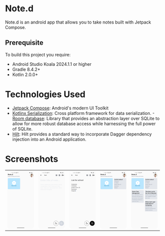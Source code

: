 # Note.d

Note.d is an android app that allows you to take notes built
with Jetpack Compose.

## Prerequisite

To build this project you require:

- Android Studio Koala 2024.1.1 or higher
- Gradle 8.4.2+
- Kotlin 2.0.0+

# Technologies Used

- [Jetpack Compose](https://developer.android.com/develop/ui/compose): Android's modern UI Toolkit
- [Kotlinx Serialization](https://kotlinlang.org/docs/serialization.html): Cross platform framework
  for data serialization.
-[Room database](): Library that provides an abstraction layer over SQLite to allow for more robust database access while harnessing the full power of SQLite.
- [Hilt](https://dagger.dev/hilt/): Hilt provides a standard way to incorporate Dagger dependency injection into an Android application.
# Screenshots

<table>
  <tr>
    <td>
      <img src="screenshots/Screenshot_20240727_164434.png"  width="250" alt="screenshot1">
    </td>
    <td>
      <img src="screenshots/Screenshot_20240727_164506.png"  width="250" alt="screenshot2">
    </td>
    <td>
      <img src="screenshots/Screenshot_20240727_165106.png"  width="250" alt="screenshot3">
    </td>
    <td>
      <img src="screenshots/Screenshot_20240727_165126.png"  width="250" alt="screenshot4">
    </td>
    <td>
      <img src="screenshots/Screenshot_20240727_171157.png"  width="250" alt="screenshot5">
    </td>
  </tr>
</table>
